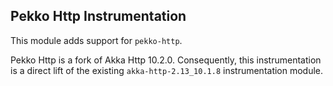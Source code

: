## Pekko Http Instrumentation

This module adds support for `pekko-http`. 

Pekko Http is a fork of Akka Http 10.2.0. Consequently, this instrumentation is a direct lift of the existing `akka-http-2.13_10.1.8` instrumentation module. 

